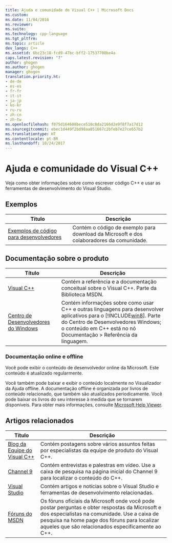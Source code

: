 ```yaml
---
title: Ajuda e comunidade do Visual C++ | Microsoft Docs
ms.custom: 
ms.date: 11/04/2016
ms.reviewer: 
ms.suite: 
ms.technology: cpp-language
ms.tgt_pltfrm: 
ms.topic: article
dev_langs: C++
ms.assetid: 6bc23c18-fcd9-47bc-bff2-17537700be4a
caps.latest.revision: "7"
author: ghogen
ms.author: ghogen
manager: ghogen
translation.priority.ht:
- de-de
- es-es
- fr-fr
- it-it
- ja-jp
- ko-kr
- ru-ru
- zh-cn
- zh-tw
ms.openlocfilehash: f075d164608bece510c8da2166d2e9f8f7a17d12
ms.sourcegitcommit: ebec1d449f2bd98aa851667c2bfeb7e27ce657b2
ms.translationtype: HT
ms.contentlocale: pt-BR
ms.lasthandoff: 10/24/2017
---
```

# <a name="visual-c-help-and-community"></a>Ajuda e comunidade do Visual C++
Veja como obter informações sobre como escrever código C++ e usar as ferramentas de desenvolvimento do Visual Studio.  
  
## <a name="samples"></a>Exemplos  
  
|Título|Descrição|  
|-----------|-----------------|  
|[Exemplos de código para desenvolvedores](http://go.microsoft.com/fwlink/p/?LinkId=256533)|Contém o código de exemplo para download da Microsoft e dos colaboradores da comunidade.|  
  
## <a name="product-documentation"></a>Documentação sobre o produto  
  
|Título|Descrição|  
|-----------|-----------------|  
|[Visual C++](visual-cpp-in-visual-studio.md)|Contém a referência e a documentação conceitual sobre o Visual C++. Parte da Biblioteca MSDN.|  
|[Centro de Desenvolvedores do Windows](http://go.microsoft.com/fwlink/p/?LinkId=256534)|Contém informações sobre como usar C++ e outras linguagens para desenvolver aplicativos para o [!INCLUDE[win8](build/reference/includes/win8_md.md)]. Parte do Centro de Desenvolvedores Windows; o conteúdo em C++ está no nó Documentação > Referência da linguagem.|  
  
### <a name="online-and-offline-documentation"></a>Documentação online e offline  
 Você pode exibir o conteúdo de desenvolvedor online da Microsoft. Este conteúdo é atualizado regularmente. 
  
 Você também pode baixar e exibir o conteúdo localmente no Visualizador da Ajuda offline. A documentação offline é organizada por livros de conteúdo relacionado, que também são atualizados periodicamente. Você pode baixar os livros do seu interesse à medida que se tornarem disponíveis. Para obter mais informações, consulte [Microsoft Help Viewer](/visualstudio/ide/microsoft-help-viewer).  
  
## <a name="related-articles"></a>Artigos relacionados  
  
|Título|Descrição|  
|-----------|-----------------|  
|[Blog da Equipe do Visual C++](http://go.microsoft.com/fwlink/p/?LinkId=256537)|Contém postagens sobre vários assuntos feitas por especialistas da equipe de produto do Visual C++.|  
|[Channel 9](http://go.microsoft.com/fwlink/p/?LinkId=251694)|Contém entrevistas e palestras em vídeo. Use a caixa de pesquisa na página inicial do Channel 9 para localizar o conteúdo do C++.|  
|[Visual Studio](http://go.microsoft.com/fwlink/p/?LinkId=256535)|Contém artigos e notícias sobre o Visual Studio e ferramentas de desenvolvimento relacionadas.|  
|[Fóruns do MSDN](http://go.microsoft.com/fwlink/p/?LinkId=256538)|Os fóruns oficiais da Microsoft onde você pode postar perguntas e obter respostas da Microsoft e dos especialistas na comunidade. Use a caixa de pesquisa na home page dos fóruns para localizar aqueles que são relacionados especificamente ao C++.|